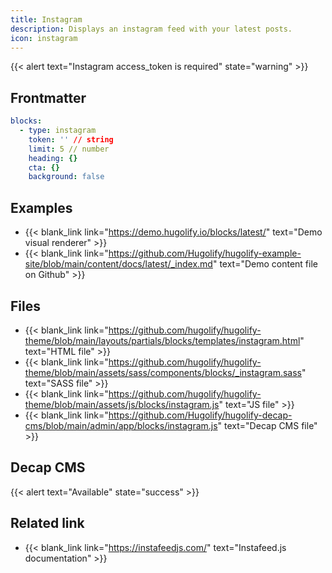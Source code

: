 ```yaml
---
title: Instagram
description: Displays an instagram feed with your latest posts.
icon: instagram
---
```


{{< alert text="Instagram access_token is required" state="warning" >}}

## Frontmatter

```yml
blocks:
  - type: instagram
    token: '' // string
    limit: 5 // number
    heading: {}
    cta: {}
    background: false
```

## Examples

- {{< blank_link link="https://demo.hugolify.io/blocks/latest/" text="Demo visual renderer" >}}
- {{< blank_link link="https://github.com/Hugolify/hugolify-example-site/blob/main/content/docs/latest/_index.md" text="Demo content file on Github" >}}

## Files

- {{< blank_link link="https://github.com/hugolify/hugolify-theme/blob/main/layouts/partials/blocks/templates/instagram.html" text="HTML file" >}}
- {{< blank_link link="https://github.com/hugolify/hugolify-theme/blob/main/assets/sass/components/blocks/_instagram.sass" text="SASS file" >}}
- {{< blank_link link="https://github.com/hugolify/hugolify-theme/blob/main/assets/js/blocks/instagram.js" text="JS file" >}}
- {{< blank_link link="https://github.com/Hugolify/hugolify-decap-cms/blob/main/admin/app/blocks/instagram.js" text="Decap CMS file" >}}

## Decap CMS

{{< alert text="Available" state="success" >}}

## Related link

- {{< blank_link link="https://instafeedjs.com/" text="Instafeed.js documentation" >}}

